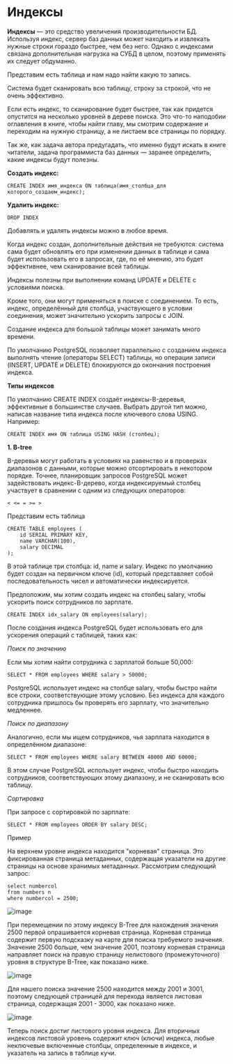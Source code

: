 # Индексы

**Индексы** — это средство увеличения производительности БД. Используя индекс, сервер баз данных может находить и извлекать нужные строки гораздо быстрее, чем без него. 
Однако с индексами связана дополнительная нагрузка на СУБД в целом, поэтому применять их следует обдуманно.

Представим есть таблица и нам надо найти какую то запись.

Система будет сканировать всю таблицу, строку за строкой, что не очень эффективно.

Если есть индекс, то сканирование будет быстрее, так как придется опустится на несколько уровней в дереве поиска.
Это что-то наподобии оглавления в книге, чтобы найти главу, мы смотрим содержание и переходим на нужную страницу, а не листаем все страницы по порядку.

Так же, как задача автора предугадать, что именно будут искать в книге читатели, задача программиста баз данных — заранее определить, какие индексы будут полезны.

**Создать индекc:**

```
CREATE INDEX имя_индекса ON таблица(имя_столбца_для которого_создаем_индекс);
```

**Удалить индекс:**

```
DROP INDEX
```

Добавлять и удалять индексы можно в любое время.

Когда индекс создан, дополнительные действия не требуются: система сама будет обновлять его при изменении данных в таблице и сама будет использовать его в запросах, где, по её мнению, это будет эффективнее, 
чем сканирование всей таблицы.

Индексы полезны при выполнении команд UPDATE и DELETE с условиями поиска.

Кроме того, они могут применяться в поиске с соединением. То есть, индекс, определённый для столбца, участвующего в условии соединения, может значительно ускорить запросы с JOIN.

Создание индекса для большой таблицы может занимать много времени.

По умолчанию PostgreSQL позволяет параллельно с созданием индекса выполнять чтение (операторы SELECT) таблицы, но операции записи (INSERT, UPDATE и DELETE) блокируются до окончания построения индекса.

**Типы индексов**

По умолчанию CREATE INDEX создаёт индексы-B-деревья, эффективные в большинстве случаев. 
Выбрать другой тип можно, написав название типа индекса после ключевого слова USING. Например:

```
CREATE INDEX имя ON таблица USING HASH (столбец);
```

**1. B-tree**

B-деревья могут работать в условиях на равенство и в проверках диапазонов с данными, которые можно отсортировать в некотором порядке. 
Точнее, планировщик запросов PostgreSQL может задействовать индекс-B-дерево, когда индексируемый столбец участвует в сравнении с одним из следующих операторов:

```
< <= = >= >
```

Представим есть таблица

```
CREATE TABLE employees (
    id SERIAL PRIMARY KEY,
    name VARCHAR(100),
    salary DECIMAL
);
```

В этой таблице три столбца: id, name и salary. Индекс по умолчанию будет создан на первичном ключе (id), который представляет собой последовательность чисел и автоматически индексируется.

Предположим, мы хотим создать индекс на столбец salary, чтобы ускорить поиск сотрудников по зарплате.

```
CREATE INDEX idx_salary ON employees(salary);
```

После создания индекса PostgreSQL будет использовать его для ускорения операций с таблицей, таких как:

*Поиск по значению*

Если мы хотим найти сотрудника с зарплатой больше 50,000:

```
SELECT * FROM employees WHERE salary > 50000;
```

PostgreSQL использует индекс на столбце salary, чтобы быстро найти все строки, соответствующие этому условию. 
Без индекса для каждого сотрудника пришлось бы проверять его зарплату, что значительно медленнее.

*Поиск по диапазону*

Аналогично, если мы ищем сотрудников, чья зарплата находится в определённом диапазоне:

```
SELECT * FROM employees WHERE salary BETWEEN 40000 AND 60000;
```

В этом случае PostgreSQL использует индекс, чтобы быстро находить сотрудников, соответствующих этому диапазону, и не сканировать всю таблицу.

*Сортировка*

При запросе с сортировкой по зарплате:

```
SELECT * FROM employees ORDER BY salary DESC;
```

Пример

На верхнем уровне индекса находится "корневая" страница. Это фиксированная страница метаданных, содержащая указатели на другие страницы на основе хранимых метаданных. Рассмотрим следующий запрос:

```
select numbercol
from numbers n 
where numbercol = 2500;
```

![image](https://github.com/user-attachments/assets/3eff031f-3ca8-4663-82c6-459cf9ed3934)

При перемещении по этому индексу B-Tree для нахождения значения 2500 первой опрашивается корневая страница. Корневая страница содержит первую подсказку на карте для поиска требуемого значения. Значение 2500 больше, чем значение 2001, поэтому корневая страница направляет поиск на правую страницу нелистового (промежуточного) уровня в структуре B-Tree, как показано ниже.

![image](https://github.com/user-attachments/assets/ca617175-9f76-4cba-916b-07f991947b81)

Для нашего поиска значение 2500 находится между 2001 и 3001, поэтому следующей страницей для перехода является листовая страница, содержащая 2001 - 3000, как показано ниже.

![image](https://github.com/user-attachments/assets/bcd70374-a380-4e9e-b615-8be55290689d)

Теперь поиск достиг листового уровня индекса. Для вторичных индексов листовой уровень содержит ключ (ключи) индекса, любые неключевые включенные столбцы, определенные в индексе, и указатель на запись в таблице кучи. 























